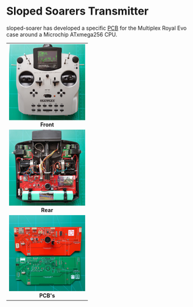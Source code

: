 # Sloped Soarers Transmitter

sloped-soarer has developed a specific [PCB](https://github.com/sloped-soarer/openevo) for the Multiplex Royal Evo case around a Microchip ATxmega256 CPU.

<table cellspacing=0>
  <tr>
    <td align=center width=200><a href="https://github.com/\Ingwie/OpenAVRc_Hw/blob/V3/User's%20OpenAVRc%20Transmitters/sloped-soarer/20220602_154311.jpg"><img src="https://github.com/Ingwie/OpenAVRc_Hw/blob/V3/User's%20OpenAVRc%20Transmitters/sloped-soarer/20220602_154311.jpg" border="0" name="submit" title="Front" alt="20220602_154311.jpg"/></a><br><b>Front</b></td>
  </tr>
  <tr>
    <td align=center width=200><a href="https://github.com/Ingwie/OpenAVRc_Hw/blob/V3/User's%20OpenAVRc%20Transmitters/sloped-soarer/20220602_154356.jpg"><img src="https://github.com/Ingwie/OpenAVRc_Hw/blob/V3/User's%20OpenAVRc%20Transmitters/sloped-soarer/20220602_154356.jpg" border="0" name="submit" title="Rear" alt="20220602_154356.jpg"/></a><br><b>Rear</b></td>
  </tr>
  <tr> 
    <td align=center width=200><a href="https://github.com/Ingwie/OpenAVRc_Hw/blob/V3/User's%20OpenAVRc%20Transmitters/sloped-soarer/20220601_132602.jpg"><img src="https://github.com/Ingwie/OpenAVRc_Hw/blob/V3/User's%20OpenAVRc%20Transmitters/sloped-soarer/20220601_132602.jpg" border="0" name="submit" title="PCB's" alt="20220601_132602.jpg"/></a><br><b>PCB's</b></td>
  </tr>  
</table>

